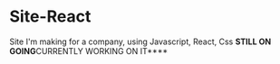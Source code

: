 # Site-React
Site I'm making for a company, using Javascript, React, Css
****STILL ON GOING****CURRENTLY WORKING ON IT****
